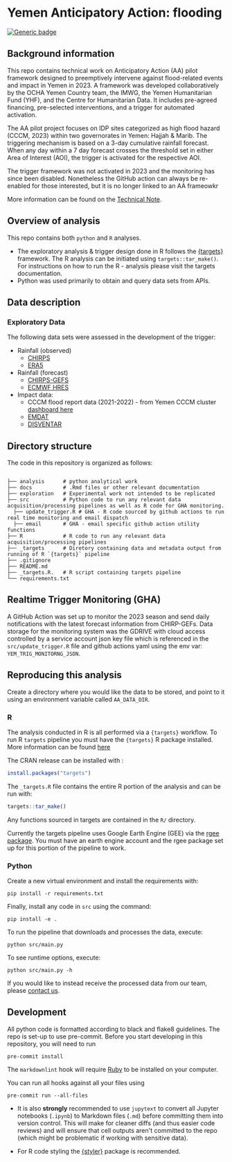 # Yemen Anticipatory Action: flooding

[![Generic badge](https://img.shields.io/badge/STATUS-ENDORSED-%231EBFB3)](https://shields.io/)

## Background information

This repo contains technical work on Anticipatory Action (AA) pilot framework designed to preemptively intervene against flood-related events and impact in Yemen in 2023. A framework was developed collaboratively by the OCHA Yemen Country  team, the IMWG, the Yemen Humanitarian Fund (YHF),  and the Centre for Humanitarian Data. It includes pre-agreed financing, pre-selected interventions, and a trigger for automated activation. 

The AA pilot project focuses on IDP sites categorized as high flood hazard (CCCM, 2023) within two governorates in Yemen: Hajjah & Marib. The triggering mechanism is based on a 3-day cumulative rainfall forecast. When any day within a 7 day forecast crosses the threshold set in either Area of Interest (AOI), the trigger is activated for the respective AOI. 


The trigger framework was not activated in 2023 and the monitoring has since been disabled. Nonetheless the GitHub action can always be re-enabled for those interested, but it is no longer linked to an AA frameowkr

More information can be found on the [Technical Note](https://docs.google.com/document/d/1pf3tlQZ-QSb59fEEPextxUpWxy68spKyIUu4VWL8L4s/edit?tab=t.0#heading=h.ieffsjdjd8lt).


## Overview of analysis

This repo contains both `python` and `R` analyses.

- The  exploratory analysis & trigger design done in R follows the [{targets}](https://github.com/ropensci/targets) framework.  The R analysis can be initiated using `targets::tar_make()`. For instructions on how to run the R - analysis please visit the targets documentation.
- Python was used primarily to obtain and query data sets from APIs. 

## Data description

### Exploratory Data

The following data sets were  assessed in the development of the trigger:

- Rainfall (observed)
    + [CHIRPS](https://www.chc.ucsb.edu/data/chirps)
    + [ERA5](https://cds.climate.copernicus.eu/datasets/reanalysis-era5-single-levels?tab=overview)
- Rainfall (forecast)
    + [CHIRPS-GEFS](https://chc.ucsb.edu/data/chirps-gefs)
    + [ECMWF HRES](https://www.ecmwf.int/en/forecasts/datasets/set-i)
- Impact data: 
    + CCCM flood report data (2021-2022) - from Yemen CCCM cluster [dashboard here](https://data.unhcr.org/es/dataviz/210)
    + [EMDAT](https://www.emdat.be/)
    + [DISVENTAR](https://www.desinventar.net/)

## Directory structure

The code in this repository is organized as follows:

```shell

├── analysis      # python analytical work
├── docs          # .Rmd files or other relevant documentation
├── exploration   # Experimental work not intended to be replicated
├── src           # Python code to run any relevant data acquisition/processing pipelines as well as R code for GHA monitoring.
  ├── update_trigger.R # GHA - R code sourced by github actions to run real time monitoring and email dispatch
  ├── email       # GHA - email specific github action utility functions
├── R             # R code to run any relevant data acquisition/processing pipelines
├── _targets      # Diretory containing data and metadata output from running of R `{targets}` pipeline
├── .gitignore
├── README.md
├── _targets.R.   # R script containing targets pipeline
└── requirements.txt

```
## Realtime Trigger Monitoring (GHA)

A GitHub Action was set up to monitor the 2023 season and send daily notifications with the latest forecast information from
CHIRP-GEFs. Data storage for the monitoring system was the GDRIVE with cloud access controlled by a service account json key file which is referenced in the `src/update_trigger.R` file and github actions yaml using the  env var: `YEM_TRIG_MONITORNG_JSON`. 

## Reproducing this analysis

Create a directory where you would like the data to be stored,
and point to it using an environment variable called
`AA_DATA_DIR`.

### R

The analysis conducted in R is all performed via a `{targets}` workflow.
To run R `targets` pipeline you must have the `{targets}` R package installed. More information can be found [here](https://github.com/ropensci/targets)

The CRAN release can be installed with :

```r
install.packages("targets")
```

The `_targets.R` file contains the entire R portion of the analysis and can be run with:

```r
targets::tar_make()
```

Any functions sourced in targets are contained in the `R/` directory.


Currently the targets pipeline uses Google Earth Engine (GEE) via the [rgee package](https://github.com/r-spatial/rgee). You must have an earth engine account and the rgee package set up for this portion of the pipeline to work.

### Python

Create a new virtual environment and install the requirements with:

```shell
pip install -r requirements.txt
```

Finally, install any code in `src` using the command:

```shell
pip install -e .
```

To run the pipeline that downloads and processes the data, execute:

```shell
python src/main.py
```


To see runtime options, execute:

```shell
python src/main.py -h
```



If you would like to instead receive the processed data from our team, please
[contact us](mailto:centrehumdata@un.org).

## Development

All python code is formatted according to black and flake8 guidelines.
The repo is set-up to use pre-commit.
Before you start developing in this repository, you will need to run

```shell
pre-commit install
```

The `markdownlint` hook will require
[Ruby](https://www.ruby-lang.org/en/documentation/installation/)
to be installed on your computer.

You can run all hooks against all your files using

```shell
pre-commit run --all-files
```

- It is also **strongly** recommended to use `jupytext`
to convert all Jupyter notebooks (`.ipynb`) to Markdown files (`.md`)
before committing them into version control. This will make for
cleaner diffs (and thus easier code reviews) and will ensure that cell outputs aren't
committed to the repo (which might be problematic if working with sensitive data).

- For R code styling the [{styler}](https://github.com/r-lib/styler) package is recommended.
